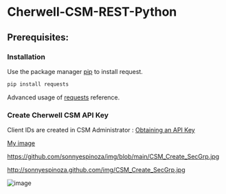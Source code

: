 # Cherwell-CSM-REST-Python

## Prerequisites:

### Installation
Use the package manager [pip](https://pip.pypa.io/en/stable/) to install request.

```bash
pip install requests
```

 Advanced usage of [requests](https://requests.readthedocs.io/en/latest/user/advanced/) reference.

 
### Create Cherwell CSM API Key
Client IDs are created in CSM Administrator : [Obtaining an API Key](https://help.cherwell.com/bundle/cherwell_rest_api_10_2_help_only/page/content/system_administration/rest_api/csm_rest_obtaining_client_ids.html)



[My image](username.github.com/img/img/image.jpg)

https://github.com/sonnyespinoza/img/blob/main/CSM_Create_SecGrp.jpg

http://sonnyespinoza.github.com/img/CSM_Create_SecGrp.jpg

![image](https://user-images.githubusercontent.com/20115785/108640078-f287e800-7454-11eb-889b-290ab91299dd.png)
